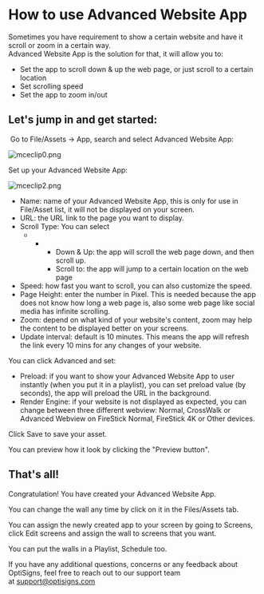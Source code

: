 # How to use Advanced Website App

Sometimes you have requirement to show a certain website and have it scroll or zoom in a certain way.  
Advanced Website App is the solution for that, it will allow you to:

* Set the app to scroll down & up the web page, or just scroll to a certain location
* Set scrolling speed
* Set the app to zoom in/out

## Let's jump in and get started:

 Go to File/Assets -> App, search and select Advanced Website App:

![mceclip0.png](https://support.optisigns.com/hc/article_attachments/5174945453843)

Set up your Advanced Website App:

![mceclip2.png](https://support.optisigns.com/hc/article_attachments/5175002170899)

* Name: name of your Advanced Website App, this is only for use in File/Asset list, it will not be displayed on your screen.
* URL: the URL link to the page you want to display.
* Scroll Type: You can select
  + - * Down & Up: the app will scroll the web page down, and then scroll up.
      * Scroll to: the app will jump to a certain location on the web page
* Speed: how fast you want to scroll, you can also customize the speed.
* Page Height: enter the number in Pixel. This is needed because the app does not know how long a web page is, also some web page like social media has infinite scrolling.
* Zoom: depend on what kind of your website's content, zoom may help the content to be displayed better on your screens.
* Update interval: default is 10 minutes. This means the app will refresh the link every 10 mins for any changes of your website.

You can click Advanced and set:

* Preload: if you want to show your Advanced Website App to user instantly (when you put it in a playlist), you can set preload value (by seconds), the app will preload the URL in the background.
* Render Engine: if your website is not displayed as expected, you can change between three different webview: Normal, CrossWalk or Advanced Webview on FireStick Normal, FireStick 4K or Other devices.

Click Save to save your asset.

You can preview how it look by clicking the "Preview button".

## That's all!

Congratulation! You have created your Advanced Website App.

You can change the wall any time by click on it in the Files/Assets tab.

You can assign the newly created app to your screen by going to Screens, click Edit screens and assign the wall to screens that you want.

You can put the walls in a Playlist, Schedule too.

If you have any additional questions, concerns or any feedback about OptiSigns, feel free to reach out to our support team at [support@optisigns.com](mailto:support@optisigns.com)